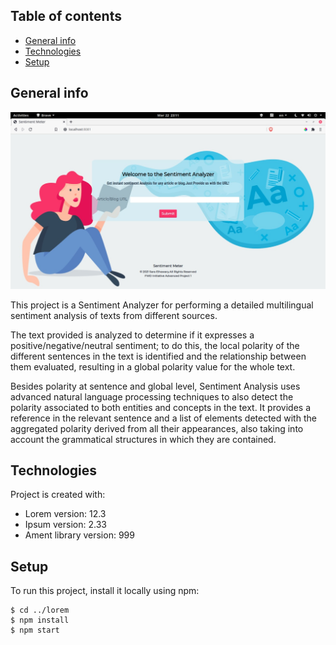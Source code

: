 ## Table of contents

- [General info](#general-info)
- [Technologies](#technologies)
- [Setup](#setup)

## General info

![Website screenshot](./src/client/assets/screenshot.jpeg)

This project is a Sentiment Analyzer for performing a detailed multilingual sentiment analysis of texts from different sources.

The text provided is analyzed to determine if it expresses a positive/negative/neutral sentiment; to do this, the local polarity of the different sentences in the text is identified and the relationship between them evaluated, resulting in a global polarity value for the whole text.

Besides polarity at sentence and global level, Sentiment Analysis uses advanced natural language processing techniques to also detect the polarity associated to both entities and concepts in the text. It provides a reference in the relevant sentence and a list of elements detected with the aggregated polarity derived from all their appearances, also taking into account the grammatical structures in which they are contained.

## Technologies

Project is created with:

- Lorem version: 12.3
- Ipsum version: 2.33
- Ament library version: 999

## Setup

To run this project, install it locally using npm:

```
$ cd ../lorem
$ npm install
$ npm start
```
